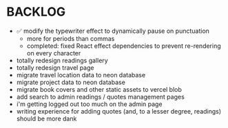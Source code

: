 # BACKLOG

- ✅ modify the typewriter effect to dynamically pause on punctuation
   * more for periods than commas
   * completed: fixed React effect dependencies to prevent re-rendering on every character
- totally redesign readings gallery
- totally redesign travel page
- migrate travel location data to neon database
- migrate project data to neon database
- migrate book covers and other static assets to vercel blob
- add search to admin readings / quotes management pages
- i'm getting logged out too much on the admin page
- writing experience for adding quotes (and, to a lesser degree, readings) should be more dank
